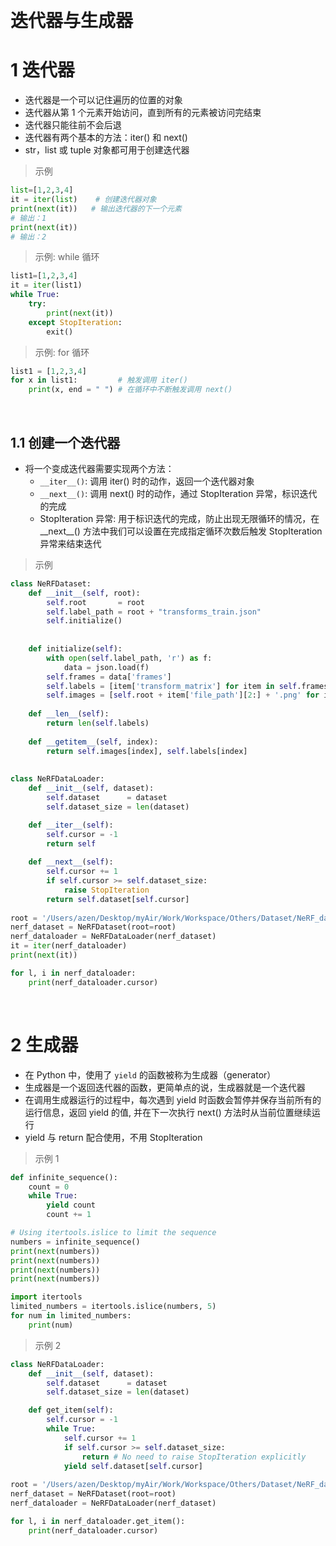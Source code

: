 &emsp;
# 迭代器与生成器

# 1 迭代器

- 迭代器是一个可以记住遍历的位置的对象
- 迭代器从第 1 个元素开始访问，直到所有的元素被访问完结束
- 迭代器只能往前不会后退
- 迭代器有两个基本的方法：iter() 和 next()
- str，list 或 tuple 对象都可用于创建迭代器

>示例
```python
list=[1,2,3,4]
it = iter(list)    # 创建迭代器对象
print(next(it))   # 输出迭代器的下一个元素
# 输出：1
print(next(it))
# 输出：2
```

>示例: while 循环
```python
list1=[1,2,3,4]
it = iter(list1)
while True:
    try:
        print(next(it))
    except StopIteration:
        exit()
```

>示例: for 循环
```python
list1 = [1,2,3,4]
for x in list1:         # 触发调用 iter()
    print(x, end = " ") # 在循环中不断触发调用 next() 
```


&emsp;
## 1.1 创建一个迭代器
- 将一个变成迭代器需要实现两个方法：
    - `__iter__()`: 调用 iter() 时的动作，返回一个迭代器对象
    - `__next__()`: 调用 next() 时的动作，通过 StopIteration 异常，标识迭代的完成
    - StopIteration 异常: 用于标识迭代的完成，防止出现无限循环的情况，在 \_\_next__() 方法中我们可以设置在完成指定循环次数后触发 StopIteration 异常来结束迭代

>示例
```python
class NeRFDataset:
    def __init__(self, root):
        self.root       = root
        self.label_path = root + "transforms_train.json"
        self.initialize()
        
    
    def initialize(self):
        with open(self.label_path, 'r') as f:
            data = json.load(f)
        self.frames = data['frames']
        self.labels = [item['transform_matrix'] for item in self.frames]
        self.images = [self.root + item['file_path'][2:] + '.png' for item in self.frames]
    
    def __len__(self):
        return len(self.labels)
    
    def __getitem__(self, index):
        return self.images[index], self.labels[index]
    
    
class NeRFDataLoader:
    def __init__(self, dataset):
        self.dataset      = dataset
        self.dataset_size = len(dataset)

    def __iter__(self):
        self.cursor = -1
        return self
    
    def __next__(self):
        self.cursor += 1
        if self.cursor >= self.dataset_size:
            raise StopIteration
        return self.dataset[self.cursor]
    
root = '/Users/azen/Desktop/myAir/Work/Workspace/Others/Dataset/NeRF_data/nerf_synthetic/drums/'
nerf_dataset = NeRFDataset(root=root)
nerf_dataloader = NeRFDataLoader(nerf_dataset)
it = iter(nerf_dataloader)
print(next(it))

for l, i in nerf_dataloader:
    print(nerf_dataloader.cursor)
```

&emsp;
# 2 生成器
- 在 Python 中，使用了 `yield` 的函数被称为生成器（generator）
- 生成器是一个返回迭代器的函数，更简单点的说，生成器就是一个迭代器
- 在调用生成器运行的过程中，每次遇到 yield 时函数会暂停并保存当前所有的运行信息，返回 yield 的值, 并在下一次执行 next() 方法时从当前位置继续运行
- yield 与 return 配合使用，不用 StopIteration

>示例 1
```py
def infinite_sequence():
    count = 0
    while True:
        yield count
        count += 1

# Using itertools.islice to limit the sequence
numbers = infinite_sequence()
print(next(numbers))
print(next(numbers))
print(next(numbers))
print(next(numbers))

import itertools
limited_numbers = itertools.islice(numbers, 5)
for num in limited_numbers:
    print(num)
```

>示例 2
```py
class NeRFDataLoader:
    def __init__(self, dataset):
        self.dataset      = dataset
        self.dataset_size = len(dataset)

    def get_item(self):
        self.cursor = -1
        while True:
            self.cursor += 1
            if self.cursor >= self.dataset_size:
                return # No need to raise StopIteration explicitly
            yield self.dataset[self.cursor]
            
root = '/Users/azen/Desktop/myAir/Work/Workspace/Others/Dataset/NeRF_data/nerf_synthetic/drums/'
nerf_dataset = NeRFDataset(root=root)
nerf_dataloader = NeRFDataLoader(nerf_dataset)

for l, i in nerf_dataloader.get_item():
    print(nerf_dataloader.cursor)
```

